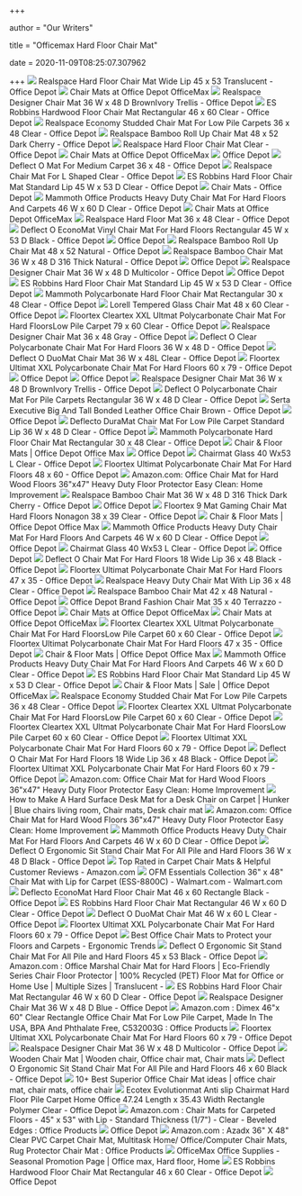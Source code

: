 +++
        
author = "Our Writers"
        
title = "Officemax Hard Floor Chair Mat"
        
date = 2020-11-09T08:25:07.307962
        
+++
[ ![](https://media.officedepot.com/images/t_large,f_auto/products/478518/Realspace-Hard-Floor-Chair-Mat-Wide)](https://media.officedepot.com/images/t_large,f_auto/products/478518/Realspace-Hard-Floor-Chair-Mat-Wide) Realspace Hard Floor Chair Mat Wide Lip 45 x 53 Translucent - Office Depot
[ ![](https://media.officedepot.com/images/t_search,f_auto/products/448933/Realspace-Hard-Floor-Chair-Mat-Rectangular)](https://media.officedepot.com/images/t_search,f_auto/products/448933/Realspace-Hard-Floor-Chair-Mat-Rectangular) Chair Mats at Office Depot OfficeMax
[ ![](https://media.officedepot.com/image/upload/b_rgb:FFFFFF,c_pad,dpr_1.0,f_auto,h_666,q_auto,w_500/c_pad,h_666,w_500/v1/products/9260162/9260162_o03_realspace_designer_chair_mat?pgw=1)](https://media.officedepot.com/image/upload/b_rgb:FFFFFF,c_pad,dpr_1.0,f_auto,h_666,q_auto,w_500/c_pad,h_666,w_500/v1/products/9260162/9260162_o03_realspace_designer_chair_mat?pgw=1) Realspace Designer Chair Mat 36 W x 48 D BrownIvory Trellis - Office Depot
[ ![](https://media.officedepot.com/image/upload/b_rgb:FFFFFF,c_pad,dpr_1.0,f_auto,h_666,q_auto,w_500/c_pad,h_666,w_500/v1/products/675369/675369_o51?pgw=1)](https://media.officedepot.com/image/upload/b_rgb:FFFFFF,c_pad,dpr_1.0,f_auto,h_666,q_auto,w_500/c_pad,h_666,w_500/v1/products/675369/675369_o51?pgw=1) ES Robbins Hardwood Floor Chair Mat Rectangular 46 x 60 Clear - Office Depot
[ ![](https://media.officedepot.com/image/upload/b_rgb:FFFFFF,c_pad,dpr_1.0,f_auto,h_666,q_auto,w_500/c_pad,h_666,w_500/v1/products/911900/911900_p_1_050715?pgw=1)](https://media.officedepot.com/image/upload/b_rgb:FFFFFF,c_pad,dpr_1.0,f_auto,h_666,q_auto,w_500/c_pad,h_666,w_500/v1/products/911900/911900_p_1_050715?pgw=1) Realspace Economy Studded Chair Mat For Low Pile Carpets 36 x 48 Clear -  Office Depot
[ ![](https://media.officedepot.com/image/upload/b_rgb:FFFFFF,c_pad,dpr_1.0,f_auto,h_1665,q_auto,w_1250/c_pad,h_1665,w_1250/v1/products/1345725/1345725_p_48x52_bamboo_roll_up_chairmat?pgw=1&pgwact=1)](https://media.officedepot.com/image/upload/b_rgb:FFFFFF,c_pad,dpr_1.0,f_auto,h_1665,q_auto,w_1250/c_pad,h_1665,w_1250/v1/products/1345725/1345725_p_48x52_bamboo_roll_up_chairmat?pgw=1&pgwact=1) Realspace Bamboo Roll Up Chair Mat 48 x 52 Dark Cherry - Office Depot
[ ![](https://media.officedepot.com/image/upload/b_rgb:FFFFFF,c_pad,dpr_1.0,f_auto,h_666,q_auto,w_500/c_pad,h_666,w_500/v1/products/478532/478532_p_realspace_hard_floor_chair_mat?pgw=1)](https://media.officedepot.com/image/upload/b_rgb:FFFFFF,c_pad,dpr_1.0,f_auto,h_666,q_auto,w_500/c_pad,h_666,w_500/v1/products/478532/478532_p_realspace_hard_floor_chair_mat?pgw=1) Realspace Hard Floor Chair Mat Clear - Office Depot
[ ![](https://media.officedepot.com/image/upload/f_auto,q_auto/coremedia/resource/blob/151066/31275bc81d04e8da2791ef6acb206d61/chair-mats-data.jpg)](https://media.officedepot.com/image/upload/f_auto,q_auto/coremedia/resource/blob/151066/31275bc81d04e8da2791ef6acb206d61/chair-mats-data.jpg) Chair Mats at Office Depot OfficeMax
[ ![](https://media.officedepot.com/image/upload/b_rgb:FFFFFF,c_pad,dpr_1.0,f_auto,h_533,q_auto,w_400/c_pad,h_533,w_400/v1/products/493969/493969_o56?pgw=1)](https://media.officedepot.com/image/upload/b_rgb:FFFFFF,c_pad,dpr_1.0,f_auto,h_533,q_auto,w_400/c_pad,h_533,w_400/v1/products/493969/493969_o56?pgw=1) Office Depot
[ ![](https://media.officedepot.com/image/upload/b_rgb:FFFFFF,c_pad,dpr_1.0,f_auto,h_666,q_auto,w_500/c_pad,h_666,w_500/v1/products/366228/366228_o01_deflecto_chair_mat_for_medium_pile_carpet_black_062519?pgw=1)](https://media.officedepot.com/image/upload/b_rgb:FFFFFF,c_pad,dpr_1.0,f_auto,h_666,q_auto,w_500/c_pad,h_666,w_500/v1/products/366228/366228_o01_deflecto_chair_mat_for_medium_pile_carpet_black_062519?pgw=1) Deflect O Mat For Medium Carpet 36 x 48 - Office Depot
[ ![](https://media.officedepot.com/image/upload/b_rgb:FFFFFF,c_pad,dpr_1.0,f_auto,h_1665,q_auto,w_1250/c_pad,h_1665,w_1250/v1/products/478196/478196_p_realspace_l_shaped_workstation_chair_mat?pgw=1&pgwact=1)](https://media.officedepot.com/image/upload/b_rgb:FFFFFF,c_pad,dpr_1.0,f_auto,h_1665,q_auto,w_1250/c_pad,h_1665,w_1250/v1/products/478196/478196_p_realspace_l_shaped_workstation_chair_mat?pgw=1&pgwact=1) Realspace Chair Mat For L Shaped Clear - Office Depot
[ ![](https://media.officedepot.com/image/upload/b_rgb:FFFFFF,c_pad,dpr_1.0,f_auto,h_666,q_auto,w_500/c_pad,h_666,w_500/v1/products/742115/742115_o03_es_robbins_hard_floor_chair_mat?pgw=1)](https://media.officedepot.com/image/upload/b_rgb:FFFFFF,c_pad,dpr_1.0,f_auto,h_666,q_auto,w_500/c_pad,h_666,w_500/v1/products/742115/742115_o03_es_robbins_hard_floor_chair_mat?pgw=1) ES Robbins Hard Floor Chair Mat Standard Lip 45 W x 53 D Clear - Office  Depot
[ ![](https://media.officedepot.com/images/t_search,f_auto/products/742115/ES-Robbins-Hard-Floor-Chair-Mat)](https://media.officedepot.com/images/t_search,f_auto/products/742115/ES-Robbins-Hard-Floor-Chair-Mat) Chair Mats - Office Depot
[ ![](https://media.officedepot.com/image/upload/b_rgb:FFFFFF,c_pad,dpr_1.0,f_auto,h_666,q_auto,w_500/c_pad,h_666,w_500/v1/products/8706264/8706264_o04_mammoth_office_products_chair_mat_for_hard_floors_and_carpets?pgw=1)](https://media.officedepot.com/image/upload/b_rgb:FFFFFF,c_pad,dpr_1.0,f_auto,h_666,q_auto,w_500/c_pad,h_666,w_500/v1/products/8706264/8706264_o04_mammoth_office_products_chair_mat_for_hard_floors_and_carpets?pgw=1) Mammoth Office Products Heavy Duty Chair Mat For Hard Floors And Carpets 46  W x 60 D Clear - Office Depot
[ ![](https://media.officedepot.com/image/upload/f_auto,q_auto/coremedia/resource/blob/49226/cd7cf9882bc1c70b427dc33f9b929e6f/cmats-hero-banner-picture-data.jpg)](https://media.officedepot.com/image/upload/f_auto,q_auto/coremedia/resource/blob/49226/cd7cf9882bc1c70b427dc33f9b929e6f/cmats-hero-banner-picture-data.jpg) Chair Mats at Office Depot OfficeMax
[ ![](https://media.officedepot.com/image/upload/b_rgb:FFFFFF,c_pad,dpr_1.0,f_auto,h_666,q_auto,w_500/c_pad,h_666,w_500/v1/products/448933/448933_o02_realspace_hard_floor_chair_mat?pgw=1)](https://media.officedepot.com/image/upload/b_rgb:FFFFFF,c_pad,dpr_1.0,f_auto,h_666,q_auto,w_500/c_pad,h_666,w_500/v1/products/448933/448933_o02_realspace_hard_floor_chair_mat?pgw=1) Realspace Hard Floor Mat 36 x 48 Clear - Office Depot
[ ![](https://media.officedepot.com/image/upload/b_rgb:FFFFFF,c_pad,dpr_1.0,f_auto,h_666,q_auto,w_500/c_pad,h_666,w_500/v1/products/366363/366363_p_deflect_o_black_vinyl_chair_mat_for_hard_floors?pgw=1)](https://media.officedepot.com/image/upload/b_rgb:FFFFFF,c_pad,dpr_1.0,f_auto,h_666,q_auto,w_500/c_pad,h_666,w_500/v1/products/366363/366363_p_deflect_o_black_vinyl_chair_mat_for_hard_floors?pgw=1) Deflect O EconoMat Vinyl Chair Mat For Hard Floors Rectangular 45 W x 53 D  Black - Office Depot
[ ![](https://media.officedepot.com/images/products/526396/526396_p_deflect_o_harbour_pointe_decorative_chair_mat/526396_p_deflect_o_harbour_pointe_decorative_chair_mat?$OD-Dynamic$&wid=250&hei=250)](https://media.officedepot.com/images/products/526396/526396_p_deflect_o_harbour_pointe_decorative_chair_mat/526396_p_deflect_o_harbour_pointe_decorative_chair_mat?$OD-Dynamic$&wid=250&hei=250) Office Depot
[ ![](https://media.officedepot.com/image/upload/b_rgb:FFFFFF,c_pad,dpr_1.0,f_auto,h_666,q_auto,w_500/c_pad,h_666,w_500/v1/products/1345716/1345716_o02_48x52_bamboo_roll_up_chairmat?pgw=1)](https://media.officedepot.com/image/upload/b_rgb:FFFFFF,c_pad,dpr_1.0,f_auto,h_666,q_auto,w_500/c_pad,h_666,w_500/v1/products/1345716/1345716_o02_48x52_bamboo_roll_up_chairmat?pgw=1) Realspace Bamboo Roll Up Chair Mat 48 x 52 Natural - Office Depot
[ ![](https://media.officedepot.com/image/upload/b_rgb:FFFFFF,c_pad,dpr_1.0,f_auto,h_1665,q_auto,w_1250/c_pad,h_1665,w_1250/v1/products/459806/459806_p_realspace_bamboo_chair_mat?pgw=1&pgwact=1)](https://media.officedepot.com/image/upload/b_rgb:FFFFFF,c_pad,dpr_1.0,f_auto,h_1665,q_auto,w_1250/c_pad,h_1665,w_1250/v1/products/459806/459806_p_realspace_bamboo_chair_mat?pgw=1&pgwact=1) Realspace Bamboo Chair Mat 36 W x 48 D 316 Thick Natural - Office Depot
[ ![](https://media.officedepot.com/image/upload/b_rgb:FFFFFF,c_pad,dpr_1.0,f_auto,h_1333,q_auto,w_1000/c_pad,h_1333,w_1000/v1/products/526549/526549_p_deflect_o_harbour_pointe_decorative_chair_mat?pgw=1&pgwact=1)](https://media.officedepot.com/image/upload/b_rgb:FFFFFF,c_pad,dpr_1.0,f_auto,h_1333,q_auto,w_1000/c_pad,h_1333,w_1000/v1/products/526549/526549_p_deflect_o_harbour_pointe_decorative_chair_mat?pgw=1&pgwact=1) Office Depot
[ ![](https://media.officedepot.com/image/upload/b_rgb:FFFFFF,c_pad,dpr_1.0,f_auto,h_666,q_auto,w_500/c_pad,h_666,w_500/v1/products/9260339/9260339_o01_realspace_designer_chair_mat_112019?pgw=1)](https://media.officedepot.com/image/upload/b_rgb:FFFFFF,c_pad,dpr_1.0,f_auto,h_666,q_auto,w_500/c_pad,h_666,w_500/v1/products/9260339/9260339_o01_realspace_designer_chair_mat_112019?pgw=1) Realspace Designer Chair Mat 36 W x 48 D Multicolor - Office Depot
[ ![](https://media.officedepot.com/image/upload/b_rgb:FFFFFF,c_pad,dpr_1.0,f_auto,h_533,q_auto,w_400/c_pad,h_533,w_400/v1/products/766210/766210_p_rubbermaid_hardfloor_chair_mat?pgw=1)](https://media.officedepot.com/image/upload/b_rgb:FFFFFF,c_pad,dpr_1.0,f_auto,h_533,q_auto,w_400/c_pad,h_533,w_400/v1/products/766210/766210_p_rubbermaid_hardfloor_chair_mat?pgw=1) Office Depot
[ ![](https://media.officedepot.com/image/upload/b_rgb:FFFFFF,c_pad,dpr_1.0,f_auto,h_666,q_auto,w_500/c_pad,h_666,w_500/v1/products/742115/742115_p_es_robbins_hard_floor_chair_mat?pgw=1)](https://media.officedepot.com/image/upload/b_rgb:FFFFFF,c_pad,dpr_1.0,f_auto,h_666,q_auto,w_500/c_pad,h_666,w_500/v1/products/742115/742115_p_es_robbins_hard_floor_chair_mat?pgw=1) ES Robbins Hard Floor Chair Mat Standard Lip 45 W x 53 D Clear - Office  Depot
[ ![](https://media.officedepot.com/image/upload/b_rgb:FFFFFF,c_pad,dpr_1.0,f_auto,h_1665,q_auto,w_1250/c_pad,h_1665,w_1250/v1/products/560564/560564_p_mammoth_polycarbonate_hard_floor_chair_mat?pgw=1&pgwact=1)](https://media.officedepot.com/image/upload/b_rgb:FFFFFF,c_pad,dpr_1.0,f_auto,h_1665,q_auto,w_1250/c_pad,h_1665,w_1250/v1/products/560564/560564_p_mammoth_polycarbonate_hard_floor_chair_mat?pgw=1&pgwact=1) Mammoth Polycarbonate Hard Floor Chair Mat Rectangular 30 x 48 Clear -  Office Depot
[ ![](https://media.officedepot.com/image/upload/b_rgb:FFFFFF,c_pad,dpr_1.0,f_auto,h_666,q_auto,w_500/c_pad,h_666,w_500/v1/products/9117668/9117668_o51?pgw=1)](https://media.officedepot.com/image/upload/b_rgb:FFFFFF,c_pad,dpr_1.0,f_auto,h_666,q_auto,w_500/c_pad,h_666,w_500/v1/products/9117668/9117668_o51?pgw=1) Lorell Tempered Glass Chair Mat 48 x 60 Clear - Office Depot
[ ![](https://media.officedepot.com/image/upload/b_rgb:FFFFFF,c_pad,dpr_1.0,f_auto,h_1665,q_auto,w_1250/c_pad,h_1665,w_1250/v1/products/198310/198310_p_flr1215020019er?pgw=1&pgwact=1)](https://media.officedepot.com/image/upload/b_rgb:FFFFFF,c_pad,dpr_1.0,f_auto,h_1665,q_auto,w_1250/c_pad,h_1665,w_1250/v1/products/198310/198310_p_flr1215020019er?pgw=1&pgwact=1) Floortex Cleartex XXL Ultmat Polycarbonate Chair Mat For Hard FloorsLow  Pile Carpet 79 x 60 Clear - Office Depot
[ ![](https://media.officedepot.com/image/upload/b_rgb:FFFFFF,c_pad,dpr_1.0,f_auto,h_666,q_auto,w_500/c_pad,h_666,w_500/v1/products/9260176/9260176_o01_realspace_designer_chair_mat?pgw=1)](https://media.officedepot.com/image/upload/b_rgb:FFFFFF,c_pad,dpr_1.0,f_auto,h_666,q_auto,w_500/c_pad,h_666,w_500/v1/products/9260176/9260176_o01_realspace_designer_chair_mat?pgw=1) Realspace Designer Chair Mat 36 x 48 Gray - Office Depot
[ ![](https://media.officedepot.com/image/upload/b_rgb:FFFFFF,c_pad,dpr_1.0,f_auto,h_666,q_auto,w_500/c_pad,h_666,w_500/v1/products/671787/671787_p_deflect_o_clear_polycarbonate_chair_mat_for_hard_floors?pgw=1)](https://media.officedepot.com/image/upload/b_rgb:FFFFFF,c_pad,dpr_1.0,f_auto,h_666,q_auto,w_500/c_pad,h_666,w_500/v1/products/671787/671787_p_deflect_o_clear_polycarbonate_chair_mat_for_hard_floors?pgw=1) Deflect O Clear Polycarbonate Chair Mat For Hard Floors 36 W x 48 D - Office  Depot
[ ![](https://media.officedepot.com/image/upload/b_rgb:FFFFFF,c_pad,dpr_1.0,f_auto,h_666,q_auto,w_500/c_pad,h_666,w_500/v1/products/464318/464318_o04_deflecto_duomat_chair_mat_clear_121019?pgw=1)](https://media.officedepot.com/image/upload/b_rgb:FFFFFF,c_pad,dpr_1.0,f_auto,h_666,q_auto,w_500/c_pad,h_666,w_500/v1/products/464318/464318_o04_deflecto_duomat_chair_mat_clear_121019?pgw=1) Deflect O DuoMat Chair Mat 36 W x 48L Clear - Office Depot
[ ![](https://media.officedepot.com/images/t_large,f_auto/products/108763/Floortex-Ultimat-XXL-Polycarbonate-Chair-Mat)](https://media.officedepot.com/images/t_large,f_auto/products/108763/Floortex-Ultimat-XXL-Polycarbonate-Chair-Mat) Floortex Ultimat XXL Polycarbonate Chair Mat For Hard Floors 60 x 79 -  Office Depot
[ ![](https://media.officedepot.com/image/upload/b_rgb:FFFFFF,c_pad,dpr_1.0,f_auto,h_533,q_auto,w_400/c_pad,h_533,w_400/v1/products/525073/525073_p_deflect_o_harbour_pointe_decorative_chair_mat_for_carpet?pgw=1)](https://media.officedepot.com/image/upload/b_rgb:FFFFFF,c_pad,dpr_1.0,f_auto,h_533,q_auto,w_400/c_pad,h_533,w_400/v1/products/525073/525073_p_deflect_o_harbour_pointe_decorative_chair_mat_for_carpet?pgw=1) Office Depot
[ ![](https://media.officedepot.com/images/products/968319/968319_o51/968319_o51?$ODSkuPageThumb$)](https://media.officedepot.com/images/products/968319/968319_o51/968319_o51?$ODSkuPageThumb$) Office Depot
[ ![](https://media.officedepot.com/image/upload/b_rgb:FFFFFF,c_pad,dpr_1.0,f_auto,h_666,q_auto,w_500/c_pad,h_666,w_500/v1/products/9260162/9260162_o07_realspace_designer_chair_mat?pgw=1)](https://media.officedepot.com/image/upload/b_rgb:FFFFFF,c_pad,dpr_1.0,f_auto,h_666,q_auto,w_500/c_pad,h_666,w_500/v1/products/9260162/9260162_o07_realspace_designer_chair_mat?pgw=1) Realspace Designer Chair Mat 36 W x 48 D BrownIvory Trellis - Office Depot
[ ![](https://media.officedepot.com/image/upload/b_rgb:FFFFFF,c_pad,dpr_1.0,f_auto,h_666,q_auto,w_500/c_pad,h_666,w_500/v1/products/671742/671742_o07_deflecto_polycarbonate_chair_mat_clear_062419?pgw=1)](https://media.officedepot.com/image/upload/b_rgb:FFFFFF,c_pad,dpr_1.0,f_auto,h_666,q_auto,w_500/c_pad,h_666,w_500/v1/products/671742/671742_o07_deflecto_polycarbonate_chair_mat_clear_062419?pgw=1) Deflect O Polycarbonate Chair Mat For Pile Carpets Rectangular 36 W x 48 D  Clear - Office Depot
[ ![](https://media.officedepot.com/image/upload/b_rgb:FFFFFF,c_pad,dpr_1.0,f_auto,h_1665,q_auto,w_1250/c_pad,h_1665,w_1250/v1/products/1850932/1850932_o01_serta_executive_big_and_tall_office_chair_030220?pgw=1&pgwact=1)](https://media.officedepot.com/image/upload/b_rgb:FFFFFF,c_pad,dpr_1.0,f_auto,h_1665,q_auto,w_1250/c_pad,h_1665,w_1250/v1/products/1850932/1850932_o01_serta_executive_big_and_tall_office_chair_030220?pgw=1&pgwact=1) Serta Executive Big And Tall Bonded Leather Office Chair Brown - Office  Depot
[ ![](https://media.officedepot.com/image/upload/b_rgb:FFFFFF,c_pad,dpr_1.0,f_auto,h_1333,q_auto,w_1000/c_pad,h_1333,w_1000/v1/products/883233/883233_p_deflect_o_decorative_chair_mat_for_medium_pile_carpet?pgw=1&pgwact=1)](https://media.officedepot.com/image/upload/b_rgb:FFFFFF,c_pad,dpr_1.0,f_auto,h_1333,q_auto,w_1000/c_pad,h_1333,w_1000/v1/products/883233/883233_p_deflect_o_decorative_chair_mat_for_medium_pile_carpet?pgw=1&pgwact=1) Office Depot
[ ![](https://media.officedepot.com/image/upload/b_rgb:FFFFFF,c_pad,dpr_1.0,f_auto,h_666,q_auto,w_500/c_pad,h_666,w_500/v1/products/525503/525503_p_deflect_o_duramat_chair_mat_for_low_pile_carpet?pgw=1)](https://media.officedepot.com/image/upload/b_rgb:FFFFFF,c_pad,dpr_1.0,f_auto,h_666,q_auto,w_500/c_pad,h_666,w_500/v1/products/525503/525503_p_deflect_o_duramat_chair_mat_for_low_pile_carpet?pgw=1) Deflecto DuraMat Chair Mat For Low Pile Carpet Standard Lip 36 W x 48 D  Clear - Office Depot
[ ![](https://media.officedepot.com/images/t_large,f_auto/products/560564/Mammoth-Polycarbonate-Hard-Floor-Chair-Mat)](https://media.officedepot.com/images/t_large,f_auto/products/560564/Mammoth-Polycarbonate-Hard-Floor-Chair-Mat) Mammoth Polycarbonate Hard Floor Chair Mat Rectangular 30 x 48 Clear -  Office Depot
[ ![](https://media.officedepot.com/images/t_search,f_auto/products/2304578/MA-Matting-WaterHog-Diamond-Classic-Floor)](https://media.officedepot.com/images/t_search,f_auto/products/2304578/MA-Matting-WaterHog-Diamond-Classic-Floor) Chair & Floor Mats | Office Depot Office Max
[ ![](https://media.officedepot.com/images/products/341457/341457_p_anji_mountain_bamboo_deluxe_roll_up_chair_mat/341457_p_anji_mountain_bamboo_deluxe_roll_up_chair_mat?$ODSkuPageThumb$)](https://media.officedepot.com/images/products/341457/341457_p_anji_mountain_bamboo_deluxe_roll_up_chair_mat/341457_p_anji_mountain_bamboo_deluxe_roll_up_chair_mat?$ODSkuPageThumb$) Office Depot
[ ![](https://media.officedepot.com/image/upload/b_rgb:FFFFFF,c_pad,dpr_1.0,f_auto,h_666,q_auto,w_500/c_pad,h_666,w_500/v1/products/926463/926463_o51?pgw=1)](https://media.officedepot.com/image/upload/b_rgb:FFFFFF,c_pad,dpr_1.0,f_auto,h_666,q_auto,w_500/c_pad,h_666,w_500/v1/products/926463/926463_o51?pgw=1) Chairmat Glass 40 Wx53 L Clear - Office Depot
[ ![](https://media.officedepot.com/image/upload/b_rgb:FFFFFF,c_pad,dpr_1.0,f_auto,h_1665,q_auto,w_1250/c_pad,h_1665,w_1250/v1/products/909543/909543_p_floortex_ultimat_polycarbonate_chair_mat_for_hard_floors?pgw=1&pgwact=1)](https://media.officedepot.com/image/upload/b_rgb:FFFFFF,c_pad,dpr_1.0,f_auto,h_1665,q_auto,w_1250/c_pad,h_1665,w_1250/v1/products/909543/909543_p_floortex_ultimat_polycarbonate_chair_mat_for_hard_floors?pgw=1&pgwact=1) Floortex Ultimat Polycarbonate Chair Mat For Hard Floors 48 x 60 - Office  Depot
[ ![](https://images-na.ssl-images-amazon.com/images/I/61UKptIC4OL._AC_SL1000_.jpg)](https://images-na.ssl-images-amazon.com/images/I/61UKptIC4OL._AC_SL1000_.jpg) Amazon.com: Office Chair Mat for Hard Wood Floors 36"x47" Heavy Duty Floor  Protector Easy Clean: Home Improvement
[ ![](https://media.officedepot.com/image/upload/b_rgb:FFFFFF,c_pad,dpr_1.0,f_auto,h_1665,q_auto,w_1250/c_pad,h_1665,w_1250/v1/products/459957/459957_p_realspace_bamboo_chair_mat?pgw=1&pgwact=1)](https://media.officedepot.com/image/upload/b_rgb:FFFFFF,c_pad,dpr_1.0,f_auto,h_1665,q_auto,w_1250/c_pad,h_1665,w_1250/v1/products/459957/459957_p_realspace_bamboo_chair_mat?pgw=1&pgwact=1) Realspace Bamboo Chair Mat 36 W x 48 D 316 Thick Dark Cherry - Office Depot
[ ![](https://media.officedepot.com/image/upload/b_rgb:FFFFFF,c_pad,dpr_1.0,f_auto,h_533,q_auto,w_400/c_pad,h_533,w_400/v1/products/6012092/6012092_o01_realspace_chair_mat_heart_medallion_062519?pgw=1)](https://media.officedepot.com/image/upload/b_rgb:FFFFFF,c_pad,dpr_1.0,f_auto,h_533,q_auto,w_400/c_pad,h_533,w_400/v1/products/6012092/6012092_o01_realspace_chair_mat_heart_medallion_062519?pgw=1) Office Depot
[ ![](https://media.officedepot.com/images/t_large,f_auto/products/101609/Floortex-9-Mat-Gaming-Chair-Mat)](https://media.officedepot.com/images/t_large,f_auto/products/101609/Floortex-9-Mat-Gaming-Chair-Mat) Floortex 9 Mat Gaming Chair Mat Hard Floors Nonagon 38 x 39 Clear - Office  Depot
[ ![](https://media.officedepot.com/images/t_search,f_auto/products/906946/MA-Matting-Brush-Hog-Floor-Mat)](https://media.officedepot.com/images/t_search,f_auto/products/906946/MA-Matting-Brush-Hog-Floor-Mat) Chair & Floor Mats | Office Depot Office Max
[ ![](https://media.officedepot.com/image/upload/b_rgb:FFFFFF,c_pad,dpr_1.0,f_auto,h_666,q_auto,w_500/c_pad,h_666,w_500/v1/products/8706264/8706264_o03_mammoth_office_products_chair_mat_for_hard_floors_and_carpets?pgw=1)](https://media.officedepot.com/image/upload/b_rgb:FFFFFF,c_pad,dpr_1.0,f_auto,h_666,q_auto,w_500/c_pad,h_666,w_500/v1/products/8706264/8706264_o03_mammoth_office_products_chair_mat_for_hard_floors_and_carpets?pgw=1) Mammoth Office Products Heavy Duty Chair Mat For Hard Floors And Carpets 46  W x 60 D Clear - Office Depot
[ ![](https://media.officedepot.com/images/products/341457/341457_o03_anji_mountain_bamboo_deluxe_roll_up_chair_mat/341457_o03_anji_mountain_bamboo_deluxe_roll_up_chair_mat?$ODSkuPageThumb$)](https://media.officedepot.com/images/products/341457/341457_o03_anji_mountain_bamboo_deluxe_roll_up_chair_mat/341457_o03_anji_mountain_bamboo_deluxe_roll_up_chair_mat?$ODSkuPageThumb$) Office Depot
[ ![](https://media.officedepot.com/images/t_large,f_auto/products/926463/Cleartex-Glaciermat-Glass-Chair-Mat-Hard)](https://media.officedepot.com/images/t_large,f_auto/products/926463/Cleartex-Glaciermat-Glass-Chair-Mat-Hard) Chairmat Glass 40 Wx53 L Clear - Office Depot
[ ![](https://media.officedepot.com/image/upload/b_rgb:FFFFFF,c_pad,dpr_1.0,f_auto,h_533,q_auto,w_400/c_pad,h_533,w_400/v1/products/5057716/5057716_o09_realspace_fashion_chair_mat_062519?pgw=1)](https://media.officedepot.com/image/upload/b_rgb:FFFFFF,c_pad,dpr_1.0,f_auto,h_533,q_auto,w_400/c_pad,h_533,w_400/v1/products/5057716/5057716_o09_realspace_fashion_chair_mat_062519?pgw=1) Office Depot
[ ![](https://media.officedepot.com/image/upload/b_rgb:FFFFFF,c_pad,dpr_1.0,f_auto,h_666,q_auto,w_500/c_pad,h_666,w_500/v1/products/525308/525308_o04_deflect_o_chair_mat?pgw=1)](https://media.officedepot.com/image/upload/b_rgb:FFFFFF,c_pad,dpr_1.0,f_auto,h_666,q_auto,w_500/c_pad,h_666,w_500/v1/products/525308/525308_o04_deflect_o_chair_mat?pgw=1) Deflect O Chair Mat For Hard Floors 18 Wide Lip 36 x 48 Black - Office Depot
[ ![](https://media.officedepot.com/image/upload/b_rgb:FFFFFF,c_pad,dpr_1.0,f_auto,h_666,q_auto,w_500/c_pad,h_666,w_500/v1/products/909578/909578_o02_floortex_ultimat_polycarbonate_chair_mat_for_hard_floors?pgw=1)](https://media.officedepot.com/image/upload/b_rgb:FFFFFF,c_pad,dpr_1.0,f_auto,h_666,q_auto,w_500/c_pad,h_666,w_500/v1/products/909578/909578_o02_floortex_ultimat_polycarbonate_chair_mat_for_hard_floors?pgw=1) Floortex Ultimat Polycarbonate Chair Mat For Hard Floors 47 x 35 - Office  Depot
[ ![](https://media.officedepot.com/image/upload/b_rgb:FFFFFF,c_pad,dpr_1.0,f_auto,h_1665,q_auto,w_1250/c_pad,h_1665,w_1250/v1/products/9501412/9501412_o01?pgw=1&pgwact=1)](https://media.officedepot.com/image/upload/b_rgb:FFFFFF,c_pad,dpr_1.0,f_auto,h_1665,q_auto,w_1250/c_pad,h_1665,w_1250/v1/products/9501412/9501412_o01?pgw=1&pgwact=1) Realspace Heavy Duty Chair Mat With Lip 36 x 48 Clear - Office Depot
[ ![](https://media.officedepot.com/image/upload/b_rgb:FFFFFF,c_pad,dpr_1.0,f_auto,h_666,q_auto,w_500/c_pad,h_666,w_500/v1/products/1289169/1289169_p_realspace_bamboo_chair_mat?pgw=1)](https://media.officedepot.com/image/upload/b_rgb:FFFFFF,c_pad,dpr_1.0,f_auto,h_666,q_auto,w_500/c_pad,h_666,w_500/v1/products/1289169/1289169_p_realspace_bamboo_chair_mat?pgw=1) Realspace Bamboo Chair Mat 42 x 48 Natural - Office Depot
[ ![](https://media.officedepot.com/image/upload/b_rgb:FFFFFF,c_pad,dpr_1.0,f_auto,h_666,q_auto,w_500/c_pad,h_666,w_500/v1/products/2973227/2973227_o03?pgw=1)](https://media.officedepot.com/image/upload/b_rgb:FFFFFF,c_pad,dpr_1.0,f_auto,h_666,q_auto,w_500/c_pad,h_666,w_500/v1/products/2973227/2973227_o03?pgw=1) Office Depot Brand Fashion Chair Mat 35 x 40 Terrazzo - Office Depot
[ ![](https://media.officedepot.com/image/upload/f_auto,q_auto/coremedia/resource/blob/49240/912a35982acceedbb9078a7975edd048/cmats-worn-carpet-picture-data.png)](https://media.officedepot.com/image/upload/f_auto,q_auto/coremedia/resource/blob/49240/912a35982acceedbb9078a7975edd048/cmats-worn-carpet-picture-data.png) Chair Mats at Office Depot OfficeMax
[ ![](https://media.officedepot.com/image/upload/f_auto,q_auto/coremedia/resource/blob/49246/cea0753444b1789e3396e7e1e199f44c/cmats-worn-hardwood-picture-data.png)](https://media.officedepot.com/image/upload/f_auto,q_auto/coremedia/resource/blob/49246/cea0753444b1789e3396e7e1e199f44c/cmats-worn-hardwood-picture-data.png) Chair Mats at Office Depot OfficeMax
[ ![](https://media.officedepot.com/image/upload/b_rgb:FFFFFF,c_pad,dpr_1.0,f_auto,h_666,q_auto,w_500/c_pad,h_666,w_500/v1/products/198292/198292_o63?pgw=1)](https://media.officedepot.com/image/upload/b_rgb:FFFFFF,c_pad,dpr_1.0,f_auto,h_666,q_auto,w_500/c_pad,h_666,w_500/v1/products/198292/198292_o63?pgw=1) Floortex Cleartex XXL Ultmat Polycarbonate Chair Mat For Hard FloorsLow  Pile Carpet 60 x 60 Clear - Office Depot
[ ![](https://media.officedepot.com/image/upload/b_rgb:FFFFFF,c_pad,dpr_1.0,f_auto,h_666,q_auto,w_500/c_pad,h_666,w_500/v1/products/909578/909578_o51?pgw=1)](https://media.officedepot.com/image/upload/b_rgb:FFFFFF,c_pad,dpr_1.0,f_auto,h_666,q_auto,w_500/c_pad,h_666,w_500/v1/products/909578/909578_o51?pgw=1) Floortex Ultimat Polycarbonate Chair Mat For Hard Floors 47 x 35 - Office  Depot
[ ![](https://media.officedepot.com/images/t_search,f_auto/products/493637/GetFit-Standing-Mat-22-x-50)](https://media.officedepot.com/images/t_search,f_auto/products/493637/GetFit-Standing-Mat-22-x-50) Chair & Floor Mats | Office Depot Office Max
[ ![](https://media.officedepot.com/image/upload/b_rgb:FFFFFF,c_pad,dpr_1.0,f_auto,h_1665,q_auto,w_1250/c_pad,h_1665,w_1250/v1/products/8706264/8706264_p_mammoth_office_products_chair_mat_for_hard_floors_and_carpets?pgw=1&pgwact=1)](https://media.officedepot.com/image/upload/b_rgb:FFFFFF,c_pad,dpr_1.0,f_auto,h_1665,q_auto,w_1250/c_pad,h_1665,w_1250/v1/products/8706264/8706264_p_mammoth_office_products_chair_mat_for_hard_floors_and_carpets?pgw=1&pgwact=1) Mammoth Office Products Heavy Duty Chair Mat For Hard Floors And Carpets 46  W x 60 D Clear - Office Depot
[ ![](https://media.officedepot.com/image/upload/b_rgb:FFFFFF,c_pad,dpr_1.0,f_auto,h_1665,q_auto,w_1250/c_pad,h_1665,w_1250/v1/products/742115/742115_p_es_robbins_hard_floor_chair_mat?pgw=1&pgwact=1)](https://media.officedepot.com/image/upload/b_rgb:FFFFFF,c_pad,dpr_1.0,f_auto,h_1665,q_auto,w_1250/c_pad,h_1665,w_1250/v1/products/742115/742115_p_es_robbins_hard_floor_chair_mat?pgw=1&pgwact=1) ES Robbins Hard Floor Chair Mat Standard Lip 45 W x 53 D Clear - Office  Depot
[ ![](https://media.officedepot.com/images/t_search,f_auto/products/9260162/Realspace-Designer-Chair-Mat-36-W)](https://media.officedepot.com/images/t_search,f_auto/products/9260162/Realspace-Designer-Chair-Mat-36-W) Chair & Floor Mats | Sale | Office Depot OfficeMax
[ ![](https://media.officedepot.com/image/upload/b_rgb:FFFFFF,c_pad,dpr_1.0,f_auto,h_666,q_auto,w_500/c_pad,h_666,w_500/v1/products/911900/911900_o04_realspace_economy_chair_mat_for_low_pile_carpets?pgw=1)](https://media.officedepot.com/image/upload/b_rgb:FFFFFF,c_pad,dpr_1.0,f_auto,h_666,q_auto,w_500/c_pad,h_666,w_500/v1/products/911900/911900_o04_realspace_economy_chair_mat_for_low_pile_carpets?pgw=1) Realspace Economy Studded Chair Mat For Low Pile Carpets 36 x 48 Clear -  Office Depot
[ ![](https://media.officedepot.com/image/upload/b_rgb:FFFFFF,c_pad,dpr_1.0,f_auto,h_666,q_auto,w_500/c_pad,h_666,w_500/v1/products/198292/198292_o59?pgw=1)](https://media.officedepot.com/image/upload/b_rgb:FFFFFF,c_pad,dpr_1.0,f_auto,h_666,q_auto,w_500/c_pad,h_666,w_500/v1/products/198292/198292_o59?pgw=1) Floortex Cleartex XXL Ultmat Polycarbonate Chair Mat For Hard FloorsLow  Pile Carpet 60 x 60 Clear - Office Depot
[ ![](https://media.officedepot.com/image/upload/b_rgb:FFFFFF,c_pad,dpr_1.0,f_auto,h_1665,q_auto,w_1250/c_pad,h_1665,w_1250/v1/products/198292/198292_p_1?pgw=1&pgwact=1)](https://media.officedepot.com/image/upload/b_rgb:FFFFFF,c_pad,dpr_1.0,f_auto,h_1665,q_auto,w_1250/c_pad,h_1665,w_1250/v1/products/198292/198292_p_1?pgw=1&pgwact=1) Floortex Cleartex XXL Ultmat Polycarbonate Chair Mat For Hard FloorsLow  Pile Carpet 60 x 60 Clear - Office Depot
[ ![](https://media.officedepot.com/image/upload/b_rgb:FFFFFF,c_pad,dpr_1.0,f_auto,h_666,q_auto,w_500/c_pad,h_666,w_500/v1/products/108763/108763_o51_floortex_phthalate_free_chair_mats_013020?pgw=1)](https://media.officedepot.com/image/upload/b_rgb:FFFFFF,c_pad,dpr_1.0,f_auto,h_666,q_auto,w_500/c_pad,h_666,w_500/v1/products/108763/108763_o51_floortex_phthalate_free_chair_mats_013020?pgw=1) Floortex Ultimat XXL Polycarbonate Chair Mat For Hard Floors 60 x 79 -  Office Depot
[ ![](https://media.officedepot.com/image/upload/b_rgb:FFFFFF,c_pad,dpr_1.0,f_auto,h_1665,q_auto,w_1250/c_pad,h_1665,w_1250/v1/products/525308/525308_p_deflect_o_chair_mat?pgw=1&pgwact=1)](https://media.officedepot.com/image/upload/b_rgb:FFFFFF,c_pad,dpr_1.0,f_auto,h_1665,q_auto,w_1250/c_pad,h_1665,w_1250/v1/products/525308/525308_p_deflect_o_chair_mat?pgw=1&pgwact=1) Deflect O Chair Mat For Hard Floors 18 Wide Lip 36 x 48 Black - Office Depot
[ ![](https://smedia.webcollage.net/rwvfp/wc/cp/1551784819774_702c8a63-6ee6-4622-845b-2d2c438e05ce/module/floortexusallc/_cp/products/1551193544480/tab-b6dc968b-bd58-4628-a1a7-e4442b067fd9/837a2652-d0c2-4ec7-9dd3-65292b9dbafd.png.w1920.png)](https://smedia.webcollage.net/rwvfp/wc/cp/1551784819774_702c8a63-6ee6-4622-845b-2d2c438e05ce/module/floortexusallc/_cp/products/1551193544480/tab-b6dc968b-bd58-4628-a1a7-e4442b067fd9/837a2652-d0c2-4ec7-9dd3-65292b9dbafd.png.w1920.png) Floortex Ultimat XXL Polycarbonate Chair Mat For Hard Floors 60 x 79 -  Office Depot
[ ![](https://m.media-amazon.com/images/I/61NyAxwMWeL._AC_SS350_.jpg)](https://m.media-amazon.com/images/I/61NyAxwMWeL._AC_SS350_.jpg) Amazon.com: Office Chair Mat for Hard Wood Floors 36"x47" Heavy Duty Floor  Protector Easy Clean: Home Improvement
[ ![](https://i.pinimg.com/originals/0a/75/d0/0a75d062055327f88e0dd875e57337f9.jpg)](https://i.pinimg.com/originals/0a/75/d0/0a75d062055327f88e0dd875e57337f9.jpg) How to Make A Hard Surface Desk Mat for a Desk Chair on Carpet | Hunker |  Blue chairs living room, Chair mats, Desk chair mat
[ ![](https://m.media-amazon.com/images/I/61ElKXGpqrL._AC_SS350_.jpg)](https://m.media-amazon.com/images/I/61ElKXGpqrL._AC_SS350_.jpg) Amazon.com: Office Chair Mat for Hard Wood Floors 36"x47" Heavy Duty Floor  Protector Easy Clean: Home Improvement
[ ![](https://media.officedepot.com/image/upload/b_rgb:FFFFFF,c_pad,dpr_1.0,f_auto,h_666,q_auto,w_500/c_pad,h_666,w_500/v1/products/8706264/8706264_o02_mammoth_office_products_chair_mat_for_hard_floors_and_carpets?pgw=1)](https://media.officedepot.com/image/upload/b_rgb:FFFFFF,c_pad,dpr_1.0,f_auto,h_666,q_auto,w_500/c_pad,h_666,w_500/v1/products/8706264/8706264_o02_mammoth_office_products_chair_mat_for_hard_floors_and_carpets?pgw=1) Mammoth Office Products Heavy Duty Chair Mat For Hard Floors And Carpets 46  W x 60 D Clear - Office Depot
[ ![](https://media.officedepot.com/image/upload/b_rgb:FFFFFF,c_pad,dpr_1.0,f_auto,h_1665,q_auto,w_1250/c_pad,h_1665,w_1250/v1/products/6117579/6117579_p_deflect_o_sit_stand_chair_mat?pgw=1&pgwact=1)](https://media.officedepot.com/image/upload/b_rgb:FFFFFF,c_pad,dpr_1.0,f_auto,h_1665,q_auto,w_1250/c_pad,h_1665,w_1250/v1/products/6117579/6117579_p_deflect_o_sit_stand_chair_mat?pgw=1&pgwact=1) Deflect O Ergonomic Sit Stand Chair Mat For All Pile and Hard Floors 36 W x  48 D Black - Office Depot
[ ![](https://m.media-amazon.com/images/I/71gkGNIq4sL._AC_SX500_SY500_.jpg)](https://m.media-amazon.com/images/I/71gkGNIq4sL._AC_SX500_SY500_.jpg) Top Rated in Carpet Chair Mats & Helpful Customer Reviews - Amazon.com
[ ![](https://i5.walmartimages.com/asr/a0497ca9-8f48-4b57-8e46-1b1655e0c88d_1.3c1096fda4aafbfb3b1e3aeb52c93226.jpeg?odnWidth=612&odnHeight=612&odnBg=ffffff)](https://i5.walmartimages.com/asr/a0497ca9-8f48-4b57-8e46-1b1655e0c88d_1.3c1096fda4aafbfb3b1e3aeb52c93226.jpeg?odnWidth=612&odnHeight=612&odnBg=ffffff) OFM Essentials Collection 36" x 48" Chair Mat with Lip for Carpet  (ESS-8800C) - Walmart.com - Walmart.com
[ ![](https://media.officedepot.com/image/upload/b_rgb:FFFFFF,c_pad,dpr_1.0,f_auto,h_1665,q_auto,w_1250/c_pad,h_1665,w_1250/v1/products/471661/471661_p_deflect_o_chair_mat_for_all_day_use_on_hard_floors?pgw=1&pgwact=1)](https://media.officedepot.com/image/upload/b_rgb:FFFFFF,c_pad,dpr_1.0,f_auto,h_1665,q_auto,w_1250/c_pad,h_1665,w_1250/v1/products/471661/471661_p_deflect_o_chair_mat_for_all_day_use_on_hard_floors?pgw=1&pgwact=1) Deflecto EconoMat Hard Floor Chair Mat 46 x 60 Rectangle Black - Office  Depot
[ ![](https://media.officedepot.com/image/upload/b_rgb:FFFFFF,c_pad,dpr_1.0,f_auto,h_666,q_auto,w_500/c_pad,h_666,w_500/v1/products/759630/759630_o51?pgw=1)](https://media.officedepot.com/image/upload/b_rgb:FFFFFF,c_pad,dpr_1.0,f_auto,h_666,q_auto,w_500/c_pad,h_666,w_500/v1/products/759630/759630_o51?pgw=1) ES Robbins Hard Floor Chair Mat Rectangular 46 W x 60 D Clear - Office Depot
[ ![](https://media.officedepot.com/image/upload/b_rgb:FFFFFF,c_pad,dpr_1.0,f_auto,h_1665,q_auto,w_1250/c_pad,h_1665,w_1250/v1/products/464363/464363_p_deflect_o_duomat_chair_mat?pgw=1&pgwact=1)](https://media.officedepot.com/image/upload/b_rgb:FFFFFF,c_pad,dpr_1.0,f_auto,h_1665,q_auto,w_1250/c_pad,h_1665,w_1250/v1/products/464363/464363_p_deflect_o_duomat_chair_mat?pgw=1&pgwact=1) Deflect O DuoMat Chair Mat 46 W x 60 L Clear - Office Depot
[ ![](https://smedia.webcollage.net/rwvfp/wc/cp/1551784819774_702c8a63-6ee6-4622-845b-2d2c438e05ce/module/floortexusallc/_cp/products/1551193544480/tab-b6dc968b-bd58-4628-a1a7-e4442b067fd9/1249b05a-4021-42a2-9f3e-05ea72dc8a55.png.w1920.png)](https://smedia.webcollage.net/rwvfp/wc/cp/1551784819774_702c8a63-6ee6-4622-845b-2d2c438e05ce/module/floortexusallc/_cp/products/1551193544480/tab-b6dc968b-bd58-4628-a1a7-e4442b067fd9/1249b05a-4021-42a2-9f3e-05ea72dc8a55.png.w1920.png) Floortex Ultimat XXL Polycarbonate Chair Mat For Hard Floors 60 x 79 -  Office Depot
[ ![](http://ergonomictrends.com/wp-content/uploads/2019/09/best-office-chair-floor-mats.jpg)](http://ergonomictrends.com/wp-content/uploads/2019/09/best-office-chair-floor-mats.jpg) Best Office Chair Mats to Protect your Floors and Carpets - Ergonomic Trends
[ ![](https://media.officedepot.com/image/upload/b_rgb:FFFFFF,c_pad,dpr_1.0,f_auto,h_1665,q_auto,w_1250/c_pad,h_1665,w_1250/v1/products/887456/887456_p_deflect_o_ergonomic_sit_st_chair_mat_for_all_pile_hard_floors?pgw=1&pgwact=1)](https://media.officedepot.com/image/upload/b_rgb:FFFFFF,c_pad,dpr_1.0,f_auto,h_1665,q_auto,w_1250/c_pad,h_1665,w_1250/v1/products/887456/887456_p_deflect_o_ergonomic_sit_st_chair_mat_for_all_pile_hard_floors?pgw=1&pgwact=1) Deflect O Ergonomic Sit Stand Chair Mat For All Pile and Hard Floors 45 x  53 Black - Office Depot
[ ![](https://images-na.ssl-images-amazon.com/images/I/71wRPSUKBpL._AC_SL1500_.jpg)](https://images-na.ssl-images-amazon.com/images/I/71wRPSUKBpL._AC_SL1500_.jpg) Amazon.com : Office Marshal Chair Mat for Hard Floors | Eco-Friendly Series Chair  Floor Protector | 100% Recycled (PET) Floor Mat for Office or Home Use |  Multiple Sizes | Translucent -
[ ![](https://media.officedepot.com/image/upload/b_rgb:FFFFFF,c_pad,dpr_1.0,f_auto,h_666,q_auto,w_500/c_pad,h_666,w_500/v1/products/759630/759630_o03_es_robbins_hard_floor_chair_mat?pgw=1)](https://media.officedepot.com/image/upload/b_rgb:FFFFFF,c_pad,dpr_1.0,f_auto,h_666,q_auto,w_500/c_pad,h_666,w_500/v1/products/759630/759630_o03_es_robbins_hard_floor_chair_mat?pgw=1) ES Robbins Hard Floor Chair Mat Rectangular 46 W x 60 D Clear - Office Depot
[ ![](https://media.officedepot.com/image/upload/b_rgb:FFFFFF,c_pad,dpr_1.0,f_auto,h_666,q_auto,w_500/c_pad,h_666,w_500/v1/products/9260323/9260323_o03_realspace_designer_chair_mat?pgw=1)](https://media.officedepot.com/image/upload/b_rgb:FFFFFF,c_pad,dpr_1.0,f_auto,h_666,q_auto,w_500/c_pad,h_666,w_500/v1/products/9260323/9260323_o03_realspace_designer_chair_mat?pgw=1) Realspace Designer Chair Mat 36 W x 48 D Blue - Office Depot
[ ![](https://m.media-amazon.com/images/I/612f3a7Ap8L._AC_SS350_.jpg)](https://m.media-amazon.com/images/I/612f3a7Ap8L._AC_SS350_.jpg) Amazon.com : Dimex 46"x 60" Clear Rectangle Office Chair Mat For Low Pile  Carpet, Made In The USA, BPA And Phthalate Free, C532003G : Office Products
[ ![](https://media.officedepot.com/image/upload/b_rgb:FFFFFF,c_pad,dpr_1.0,f_auto,h_666,q_auto,w_500/c_pad,h_666,w_500/v1/products/108763/108763_o57_floortex_phthalate_free_chair_mats_013020?pgw=1)](https://media.officedepot.com/image/upload/b_rgb:FFFFFF,c_pad,dpr_1.0,f_auto,h_666,q_auto,w_500/c_pad,h_666,w_500/v1/products/108763/108763_o57_floortex_phthalate_free_chair_mats_013020?pgw=1) Floortex Ultimat XXL Polycarbonate Chair Mat For Hard Floors 60 x 79 -  Office Depot
[ ![](https://media.officedepot.com/image/upload/b_rgb:FFFFFF,c_pad,dpr_1.0,f_auto,h_666,q_auto,w_500/c_pad,h_666,w_500/v1/products/9260339/9260339_o03_realspace_designer_chair_mat_112019?pgw=1)](https://media.officedepot.com/image/upload/b_rgb:FFFFFF,c_pad,dpr_1.0,f_auto,h_666,q_auto,w_500/c_pad,h_666,w_500/v1/products/9260339/9260339_o03_realspace_designer_chair_mat_112019?pgw=1) Realspace Designer Chair Mat 36 W x 48 D Multicolor - Office Depot
[ ![](https://i.pinimg.com/originals/0a/68/6b/0a686b1ba67f08e6498f18a7e0edda10.jpg)](https://i.pinimg.com/originals/0a/68/6b/0a686b1ba67f08e6498f18a7e0edda10.jpg) Wooden Chair Mat | Wooden chair, Office chair mat, Chair mats
[ ![](https://media.officedepot.com/image/upload/b_rgb:FFFFFF,c_pad,dpr_1.0,f_auto,h_666,q_auto,w_500/c_pad,h_666,w_500/v1/products/709884/709884_o05_deflect_o_ergonomic_sit_st_chair_mat_for_all_pile_hard_floors?pgw=1)](https://media.officedepot.com/image/upload/b_rgb:FFFFFF,c_pad,dpr_1.0,f_auto,h_666,q_auto,w_500/c_pad,h_666,w_500/v1/products/709884/709884_o05_deflect_o_ergonomic_sit_st_chair_mat_for_all_pile_hard_floors?pgw=1) Deflect O Ergonomic Sit Stand Chair Mat For All Pile and Hard Floors 46 x  60 Black - Office Depot
[ ![](https://i.pinimg.com/236x/f4/fd/0a/f4fd0aa156df1a2cde0314b2c9e04720--office-chair-mat-office-chairs.jpg)](https://i.pinimg.com/236x/f4/fd/0a/f4fd0aa156df1a2cde0314b2c9e04720--office-chair-mat-office-chairs.jpg) 10+ Best Superior Office Chair Mat ideas | office chair mat, chair mats, office  chair
[ ![](https://media.officedepot.com/images/t_large,f_auto/products/2793599/Ecotex-Evolutionmat-Anti-slip-Chairmat-Hard)](https://media.officedepot.com/images/t_large,f_auto/products/2793599/Ecotex-Evolutionmat-Anti-slip-Chairmat-Hard) Ecotex Evolutionmat Anti slip Chairmat Hard Floor Pile Carpet Home Office  47.24 Length x 35.43 Width Rectangle Polymer Clear - Office Depot
[ ![](https://images-na.ssl-images-amazon.com/images/I/41pjuyvpKjL._AC_.jpg)](https://images-na.ssl-images-amazon.com/images/I/41pjuyvpKjL._AC_.jpg) Amazon.com : Chair Mats for Carpeted Floors - 45" x 53" with Lip - Standard  Thickness (1/7") - Clear - Beveled Edges : Office Products
[ ![](https://media.officedepot.com/image/upload/b_rgb:FFFFFF,c_pad,dpr_1.0,f_auto,h_533,q_auto,w_400/c_pad,h_533,w_400/v1/products/468916/468916_p_rubbermaid_advantage_chair_mat?pgw=1)](https://media.officedepot.com/image/upload/b_rgb:FFFFFF,c_pad,dpr_1.0,f_auto,h_533,q_auto,w_400/c_pad,h_533,w_400/v1/products/468916/468916_p_rubbermaid_advantage_chair_mat?pgw=1) Office Depot
[ ![](https://images-na.ssl-images-amazon.com/images/I/91-cekZP-KL._AC_SL1500_.jpg)](https://images-na.ssl-images-amazon.com/images/I/91-cekZP-KL._AC_SL1500_.jpg) Amazon.com : Azadx 36" X 48" Clear PVC Carpet Chair Mat, Multitask Home/ Office/Computer Chair Mats, Rug Protector Chair Mat : Office Products
[ ![](https://i.pinimg.com/originals/3f/ff/8c/3fff8c395e2ef0e42030a313e1e4ed16.jpg)](https://i.pinimg.com/originals/3f/ff/8c/3fff8c395e2ef0e42030a313e1e4ed16.jpg) OfficeMax Office Supplies - Seasonal Promotion Page | Office max, Hard floor,  Home
[ ![](https://media.officedepot.com/image/upload/b_rgb:FFFFFF,c_pad,dpr_1.0,f_auto,h_666,q_auto,w_500/c_pad,h_666,w_500/v1/products/675369/675369_o55?pgw=1)](https://media.officedepot.com/image/upload/b_rgb:FFFFFF,c_pad,dpr_1.0,f_auto,h_666,q_auto,w_500/c_pad,h_666,w_500/v1/products/675369/675369_o55?pgw=1) ES Robbins Hardwood Floor Chair Mat Rectangular 46 x 60 Clear - Office Depot
[ ![](https://media.officedepot.com/image/upload/b_rgb:FFFFFF,c_pad,dpr_1.0,f_auto,h_533,q_auto,w_400/c_pad,h_533,w_400/v1/products/6012092/6012092_o02_realspace_chair_mat_heart_medallion_062519?pgw=1)](https://media.officedepot.com/image/upload/b_rgb:FFFFFF,c_pad,dpr_1.0,f_auto,h_533,q_auto,w_400/c_pad,h_533,w_400/v1/products/6012092/6012092_o02_realspace_chair_mat_heart_medallion_062519?pgw=1) Office Depot

